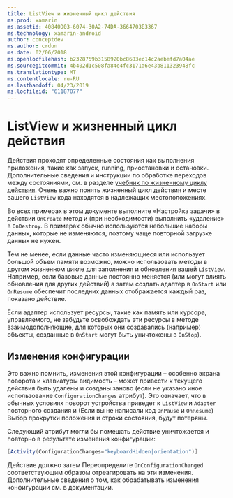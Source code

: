 ```yaml
---
title: ListView и жизненный цикл действия
ms.prod: xamarin
ms.assetid: 40840D03-6074-30A2-74DA-3664703E3367
ms.technology: xamarin-android
author: conceptdev
ms.author: crdun
ms.date: 02/06/2018
ms.openlocfilehash: b2328759b3158920bc8683ec14c2aebefd7a04ae
ms.sourcegitcommit: 4b402d1c508fa84e4fc3171a6e43b811323948fc
ms.translationtype: MT
ms.contentlocale: ru-RU
ms.lasthandoff: 04/23/2019
ms.locfileid: "61187077"
---
```

# <a name="listview-and-the-activity-lifecycle"></a>ListView и жизненный цикл действия

Действия проходят определенные состояния как выполнения приложения, такие как запуск, running, приостановки и остановки. Дополнительные сведения и инструкции по обработке переходов между состояниями, см. в разделе [учебник по жизненному циклу действия](~/android/app-fundamentals/activity-lifecycle/index.md).
Очень важно понять жизненный цикл действия и месте вашего `ListView` кода находятся в надлежащих местоположениях.

Во всех примерах в этом документе выполните «Настройка задачи» в действии `OnCreate` метод и (при необходимости) выполнить «удаление» в `OnDestroy`. В примерах обычно используются небольшие наборы данных, которые не изменяются, поэтому чаще повторной загрузке данных не нужен.

Тем не менее, если данные часто изменяющиеся или использует большой объем памяти возможно, можно использовать методы в другом жизненном цикле для заполнения и обновления вашей `ListView`. Например, если базовые данные постоянно меняется (или могут влиять обновления для других действий) а затем создать адаптер в `OnStart` или `OnResume` обеспечит последних данных отображается каждый раз, показано действие.

Если адаптер использует ресурсы, такие как память или курсора, управляемого, не забудьте освобождать эти ресурсы в методе взаимодополняющие, для которых они создавались (например) объекты, созданные в `OnStart` могут быть уничтожены в `OnStop`).


## <a name="configuration-changes"></a>Изменения конфигурации

Это важно помнить, изменения этой конфигурации &ndash; особенно экрана поворота и клавиатуры видимость &ndash; может привести к текущего действия быть удалены и созданы заново (если не указано иное использование `ConfigurationChanges` атрибут). Это означает, что в обычных условиях поворот устройства приведет к `ListView` и `Adapter` повторного создания и (Если вы не написали код `OnPause` и `OnResume`) Выбор прокрутки положения и строки состояния, будут потеряны.

Следующий атрибут могли бы помешать действие уничтожается и повторно в результате изменения конфигурации:

```csharp
[Activity(ConfigurationChanges="keyboardHidden|orientation")]
```

Действие должно затем Переопределите `OnConfigurationChanged` соответствующим образом отреагировать на эти изменения. Дополнительные сведения о том, как обрабатывать изменения конфигурации см. в документации.

